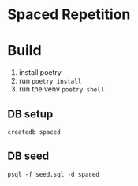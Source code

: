 # Spaced Repetition

# Build

1. install poetry
2. run ```poetry install```
3. run the venv ```poetry shell```

## DB setup
```
createdb spaced
```

## DB seed
```
psql -f seed.sql -d spaced
```

